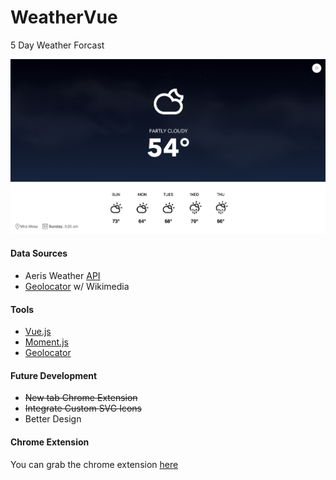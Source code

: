 # WeatherVue

5 Day Weather Forcast


![Screenshot](https://github.com/brettmarshall/weather-vue/blob/master/readme-shot.png)

#### Data Sources

* Aeris Weather [API](http://www.aerisweather.com/support/docs/api/)
* [Geolocator](https://github.com/onury/geolocator) w/ Wikimedia

#### Tools
* [Vue.js](http://vuejs.org/)
* [Moment.js](http://momentjs.com/)
* [Geolocator](https://github.com/onury/geolocator)

#### Future Development

* ~~New tab Chrome Extension~~
* ~~Integrate Custom SVG Icons~~
* Better Design

#### Chrome Extension
You can grab the chrome extension [here](https://chrome.google.com/webstore/detail/weather-tab/jkodnifelbhifjfgpkgdacnpibholcna)